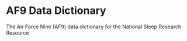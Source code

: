 # AF9 Data Dictionary
The Air Force Nine (AF9) data dictionary for the National Sleep Research Resource
